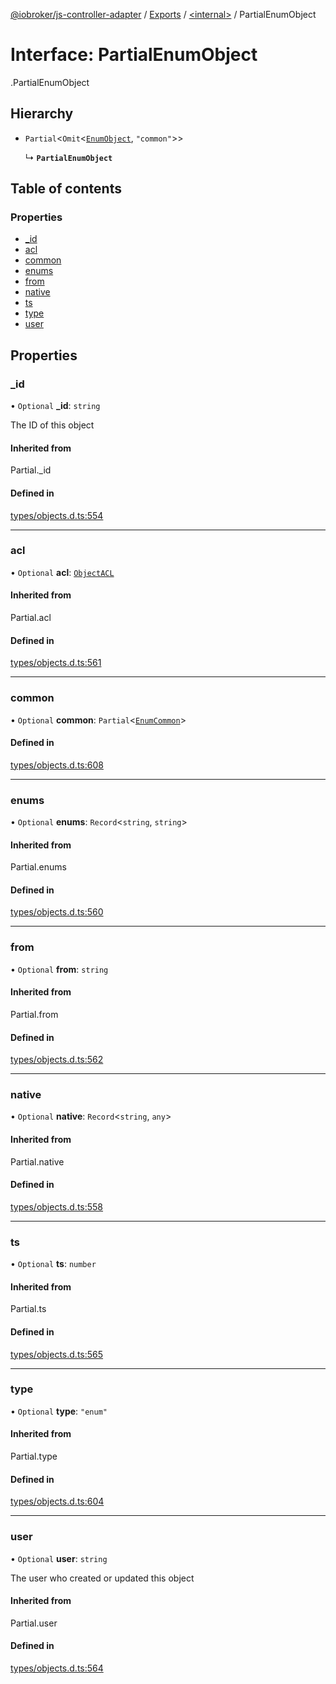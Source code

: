 [@iobroker/js-controller-adapter](../README.md) / [Exports](../modules.md) / [<internal\>](../modules/internal_.md) / PartialEnumObject

# Interface: PartialEnumObject

[<internal>](../modules/internal_.md).PartialEnumObject

## Hierarchy

- `Partial`<`Omit`<[`EnumObject`](internal_.EnumObject.md), ``"common"``\>\>

  ↳ **`PartialEnumObject`**

## Table of contents

### Properties

- [\_id](internal_.PartialEnumObject.md#_id)
- [acl](internal_.PartialEnumObject.md#acl)
- [common](internal_.PartialEnumObject.md#common)
- [enums](internal_.PartialEnumObject.md#enums)
- [from](internal_.PartialEnumObject.md#from)
- [native](internal_.PartialEnumObject.md#native)
- [ts](internal_.PartialEnumObject.md#ts)
- [type](internal_.PartialEnumObject.md#type)
- [user](internal_.PartialEnumObject.md#user)

## Properties

### \_id

• `Optional` **\_id**: `string`

The ID of this object

#### Inherited from

Partial.\_id

#### Defined in

[types/objects.d.ts:554](https://github.com/ioBroker/ioBroker.js-controller/blob/da5874cc/packages/types/objects.d.ts#L554)

___

### acl

• `Optional` **acl**: [`ObjectACL`](internal_.ObjectACL.md)

#### Inherited from

Partial.acl

#### Defined in

[types/objects.d.ts:561](https://github.com/ioBroker/ioBroker.js-controller/blob/da5874cc/packages/types/objects.d.ts#L561)

___

### common

• `Optional` **common**: `Partial`<[`EnumCommon`](internal_.EnumCommon.md)\>

#### Defined in

[types/objects.d.ts:608](https://github.com/ioBroker/ioBroker.js-controller/blob/da5874cc/packages/types/objects.d.ts#L608)

___

### enums

• `Optional` **enums**: `Record`<`string`, `string`\>

#### Inherited from

Partial.enums

#### Defined in

[types/objects.d.ts:560](https://github.com/ioBroker/ioBroker.js-controller/blob/da5874cc/packages/types/objects.d.ts#L560)

___

### from

• `Optional` **from**: `string`

#### Inherited from

Partial.from

#### Defined in

[types/objects.d.ts:562](https://github.com/ioBroker/ioBroker.js-controller/blob/da5874cc/packages/types/objects.d.ts#L562)

___

### native

• `Optional` **native**: `Record`<`string`, `any`\>

#### Inherited from

Partial.native

#### Defined in

[types/objects.d.ts:558](https://github.com/ioBroker/ioBroker.js-controller/blob/da5874cc/packages/types/objects.d.ts#L558)

___

### ts

• `Optional` **ts**: `number`

#### Inherited from

Partial.ts

#### Defined in

[types/objects.d.ts:565](https://github.com/ioBroker/ioBroker.js-controller/blob/da5874cc/packages/types/objects.d.ts#L565)

___

### type

• `Optional` **type**: ``"enum"``

#### Inherited from

Partial.type

#### Defined in

[types/objects.d.ts:604](https://github.com/ioBroker/ioBroker.js-controller/blob/da5874cc/packages/types/objects.d.ts#L604)

___

### user

• `Optional` **user**: `string`

The user who created or updated this object

#### Inherited from

Partial.user

#### Defined in

[types/objects.d.ts:564](https://github.com/ioBroker/ioBroker.js-controller/blob/da5874cc/packages/types/objects.d.ts#L564)
